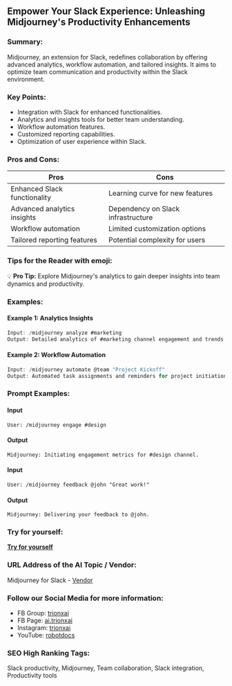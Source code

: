 ## Empower Your Slack Experience: Unleashing Midjourney's Productivity Enhancements

### Summary:
Midjourney, an extension for Slack, redefines collaboration by offering advanced analytics, workflow automation, and tailored insights. It aims to optimize team communication and productivity within the Slack environment.

### Key Points:
- Integration with Slack for enhanced functionalities.
- Analytics and insights tools for better team understanding.
- Workflow automation features.
- Customized reporting capabilities.
- Optimization of user experience within Slack.

### Pros and Cons:

| Pros                        | Cons                            |
|-----------------------------|---------------------------------|
| Enhanced Slack functionality| Learning curve for new features |
| Advanced analytics insights | Dependency on Slack infrastructure|
| Workflow automation         | Limited customization options   |
| Tailored reporting features | Potential complexity for users   |

### Tips for the Reader with emoji:
💡 **Pro Tip:** Explore Midjourney's analytics to gain deeper insights into team dynamics and productivity.

### Examples:

#### Example 1: Analytics Insights
```dart
Input: /midjourney analyze #marketing
Output: Detailed analytics of #marketing channel engagement and trends.
```

#### Example 2: Workflow Automation
```dart
Input: /midjourney automate @team "Project Kickoff"
Output: Automated task assignments and reminders for project initiation.
```

### Prompt Examples:
#### Input
```
User: /midjourney engage #design
```
#### Output
```
Midjourney: Initiating engagement metrics for #design channel.
```

#### Input
```
User: /midjourney feedback @john "Great work!"
```
#### Output
```
Midjourney: Delivering your feedback to @john.
```
### Try for yourself:
**[Try for yourself](<https://www.mjslackbot.com/>)**
### URL Address of the AI Topic / Vendor:
Midjourney for Slack - [Vendor](<https://www.mjslackbot.com/>)
### Follow our Social Media for more information:
- FB Group: [trionxai](https://www.facebook.com/groups/trionxai)
- FB Page: [ai.trionxai](https://www.facebook.com/ai.trionxai)
- Instagram: [trionxai](https://www.instagram.com/trionxai/)
- YouTube: [robotdocs](https://www.youtube.com/@robotdocs/)

### SEO High Ranking Tags:
Slack productivity, Midjourney, Team collaboration, Slack integration, Productivity tools